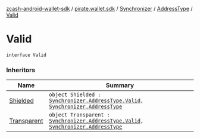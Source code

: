 [zcash-android-wallet-sdk](../../../index.md) / [pirate.wallet.sdk](../../index.md) / [Synchronizer](../index.md) / [AddressType](index.md) / [Valid](./-valid.md)

# Valid

`interface Valid`

### Inheritors

| Name | Summary |
|---|---|
| [Shielded](-shielded.md) | `object Shielded : `[`Synchronizer.AddressType.Valid`](./-valid.md)`, `[`Synchronizer.AddressType`](index.md) |
| [Transparent](-transparent.md) | `object Transparent : `[`Synchronizer.AddressType.Valid`](./-valid.md)`, `[`Synchronizer.AddressType`](index.md) |
